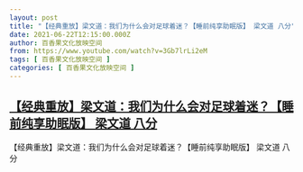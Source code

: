 ```yaml
---
layout: post
title: "【经典重放】梁文道：我们为什么会对足球着迷？【睡前纯享助眠版】 梁文道 八分"
date: 2021-06-22T12:15:00.000Z
author: 百香果文化放映空间
from: https://www.youtube.com/watch?v=3Gb7lrLi2eM
tags: [ 百香果文化放映空间 ]
categories: [ 百香果文化放映空间 ]
---
```

<!--1624364100000-->
[【经典重放】梁文道：我们为什么会对足球着迷？【睡前纯享助眠版】 梁文道 八分](https://www.youtube.com/watch?v=3Gb7lrLi2eM)
------

<div>
【经典重放】梁文道：我们为什么会对足球着迷？【睡前纯享助眠版】 梁文道 八分
</div>
